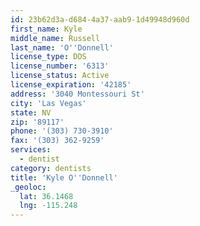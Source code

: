 ```yaml
---
id: 23b62d3a-d684-4a37-aab9-1d49948d960d
first_name: Kyle
middle_name: Russell
last_name: 'O''Donnell'
license_type: DDS
license_number: '6313'
license_status: Active
license_expiration: '42185'
address: '3040 Montessouri St'
city: 'Las Vegas'
state: NV
zip: '89117'
phone: '(303) 730-3910'
fax: '(303) 362-9259'
services:
  - dentist
category: dentists
title: 'Kyle O''Donnell'
_geoloc:
  lat: 36.1468
  lng: -115.248
---
```

